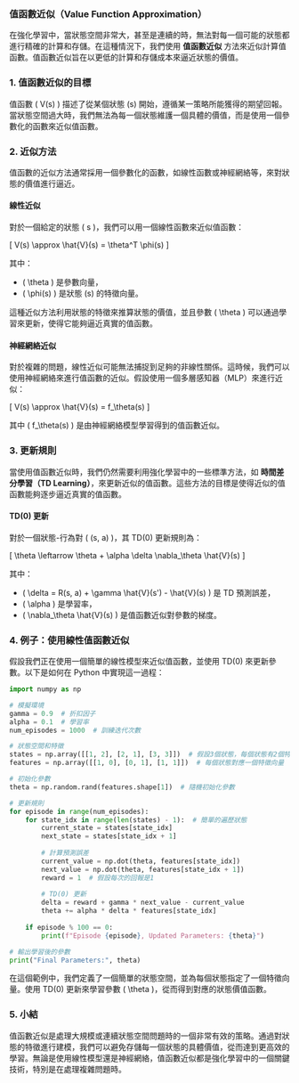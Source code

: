 ### 值函數近似（Value Function Approximation）

在強化學習中，當狀態空間非常大，甚至是連續的時，無法對每一個可能的狀態都進行精確的計算和存儲。在這種情況下，我們使用 **值函數近似** 方法來近似計算值函數。值函數近似旨在以更低的計算和存儲成本來逼近狀態的價值。

### 1. 值函數近似的目標

值函數 \( V(s) \) 描述了從某個狀態 \(s\) 開始，遵循某一策略所能獲得的期望回報。當狀態空間過大時，我們無法為每一個狀態維護一個具體的價值，而是使用一個參數化的函數來近似值函數。

### 2. 近似方法

值函數的近似方法通常採用一個參數化的函數，如線性函數或神經網絡等，來對狀態的價值進行逼近。

#### 線性近似

對於一個給定的狀態 \( s \)，我們可以用一個線性函數來近似值函數：

\[
V(s) \approx \hat{V}(s) = \theta^T \phi(s)
\]

其中：
- \( \theta \) 是參數向量，
- \( \phi(s) \) 是狀態 \(s\) 的特徵向量。

這種近似方法利用狀態的特徵來推算狀態的價值，並且參數 \( \theta \) 可以通過學習來更新，使得它能夠逼近真實的值函數。

#### 神經網絡近似

對於複雜的問題，線性近似可能無法捕捉到足夠的非線性關係。這時候，我們可以使用神經網絡來進行值函數的近似。假設使用一個多層感知器（MLP）來進行近似：

\[
V(s) \approx \hat{V}(s) = f_\theta(s)
\]

其中 \( f_\theta(s) \) 是由神經網絡模型學習得到的值函數近似。

### 3. 更新規則

當使用值函數近似時，我們仍然需要利用強化學習中的一些標準方法，如 **時間差分學習（TD Learning）**，來更新近似的值函數。這些方法的目標是使得近似的值函數能夠逐步逼近真實的值函數。

#### TD(0) 更新

對於一個狀態-行為對 \( (s, a) \)，其 TD(0) 更新規則為：

\[
\theta \leftarrow \theta + \alpha \delta \nabla_\theta \hat{V}(s)
\]

其中：
- \( \delta = R(s, a) + \gamma \hat{V}(s') - \hat{V}(s) \) 是 TD 預測誤差，
- \( \alpha \) 是學習率，
- \( \nabla_\theta \hat{V}(s) \) 是值函數近似對參數的梯度。

### 4. 例子：使用線性值函數近似

假設我們正在使用一個簡單的線性模型來近似值函數，並使用 TD(0) 來更新參數。以下是如何在 Python 中實現這一過程：

```python
import numpy as np

# 模擬環境
gamma = 0.9  # 折扣因子
alpha = 0.1  # 學習率
num_episodes = 1000  # 訓練迭代次數

# 狀態空間和特徵
states = np.array([[1, 2], [2, 1], [3, 3]])  # 假設3個狀態，每個狀態有2個特徵
features = np.array([[1, 0], [0, 1], [1, 1]])  # 每個狀態對應一個特徵向量

# 初始化參數
theta = np.random.rand(features.shape[1])  # 隨機初始化參數

# 更新規則
for episode in range(num_episodes):
    for state_idx in range(len(states) - 1):  # 簡單的遍歷狀態
        current_state = states[state_idx]
        next_state = states[state_idx + 1]
        
        # 計算預測誤差
        current_value = np.dot(theta, features[state_idx])
        next_value = np.dot(theta, features[state_idx + 1])
        reward = 1  # 假設每次的回報是1
        
        # TD(0) 更新
        delta = reward + gamma * next_value - current_value
        theta += alpha * delta * features[state_idx]
        
    if episode % 100 == 0:
        print(f"Episode {episode}, Updated Parameters: {theta}")

# 輸出學習後的參數
print("Final Parameters:", theta)
```

在這個範例中，我們定義了一個簡單的狀態空間，並為每個狀態指定了一個特徵向量。使用 TD(0) 更新來學習參數 \( \theta \)，從而得到對應的狀態價值函數。

### 5. 小結

值函數近似是處理大規模或連續狀態空間問題時的一個非常有效的策略。通過對狀態的特徵進行建模，我們可以避免存儲每一個狀態的具體價值，從而達到更高效的學習。無論是使用線性模型還是神經網絡，值函數近似都是強化學習中的一個關鍵技術，特別是在處理複雜問題時。